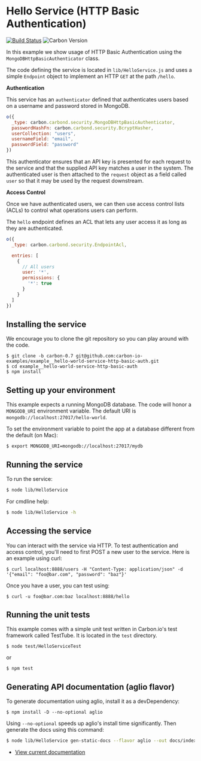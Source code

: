 # Hello Service (HTTP Basic Authentication)

[![Build Status](https://img.shields.io/travis/carbon-io-examples/example__hello-world-service-http-basic-auth.svg?style=flat-square)](https://travis-ci.org/carbon-io-examples/example__hello-world-service-http-basic-auth) ![Carbon Version](https://img.shields.io/badge/carbon--io-0.7-blue.svg?style=flat-square)

In this example we show usage of HTTP Basic Authentication using the `MongoDBHttpBasicAuthenticator` class.

The code defining the service is located in `lib/HelloService.js` and uses a simple `Endpoint` object
to implement an HTTP `GET` at the path `/hello`.

**Authentication**

This service has an `authenticator` defined that authenticates users based on a username and password stored in MongoDB.

```js
o({
  _type: carbon.carbond.security.MongoDBHttpBasicAuthenticator,
  passwordHashFn: carbon.carbond.security.BcryptHasher,
  userCollection: "users",
  usernameField: "email",
  passwordField: "password"
})
```

This authenticator ensures that an API key is presented for each request to the service and that the
supplied API key matches a user in the system. The authenticated user is then attached to the `request`
object as a field called `user` so that it may be used by the request downstream.

**Access Control**

Once we have authenticated users, we can then use access control lists (ACLs) to control what operations users can perform.

The `hello` endpoint defines an ACL that lets any user access it as long as they are authenticated.

```js
o({
  _type: carbon.carbond.security.EndpointAcl,

  entries: [
    {
      // All users
      user: '*',
      permissions: {
        '*': true
      }
    }
  ]
})
```

## Installing the service

We encourage you to clone the git repository so you can play around with the code.

```
$ git clone -b carbon-0.7 git@github.com:carbon-io-examples/example__hello-world-service-http-basic-auth.git
$ cd example__hello-world-service-http-basic-auth
$ npm install
```

## Setting up your environment

This example expects a running MongoDB database. The code will honor a `MONGODB_URI` environment variable. The default URI is `mongodb://localhost:27017/hello-world`.

To set the environment variable to point the app at a database different from the default (on Mac):

```
$ export MONGODB_URI=mongodb://localhost:27017/mydb
```

## Running the service

To run the service:

```sh
$ node lib/HelloService
```

For cmdline help:

```sh
$ node lib/HelloService -h
```

## Accessing the service

You can interact with the service via HTTP. To test authentication and access control, you'll need to first POST a new user to the service. Here is an example using curl:

```
$ curl localhost:8888/users -H "Content-Type: application/json" -d '{"email": "foo@bar.com", "password": "baz"}'
```

Once you have a user, you can test using:

```
$ curl -u foo@bar.com:baz localhost:8888/hello
```


## Running the unit tests

This example comes with a simple unit test written in Carbon.io's test framework called TestTube. It is located in the `test` directory.

```
$ node test/HelloServiceTest
```

or

```
$ npm test
```

## Generating API documentation (aglio flavor)

To generate documentation using aglio, install it as a devDependency:

```
$ npm install -D --no-optional aglio
```

Using `--no-optional` speeds up aglio's install time significantly. Then generate the docs using this command:

```sh
$ node lib/HelloService gen-static-docs --flavor aglio --out docs/index.html
```

* [View current documentation](
http://htmlpreview.github.io/?https://raw.githubusercontent.com/carbon-io-examples/example__hello-world-service-http-basic-auth/blob/carbon-0.7/docs/index.html)

